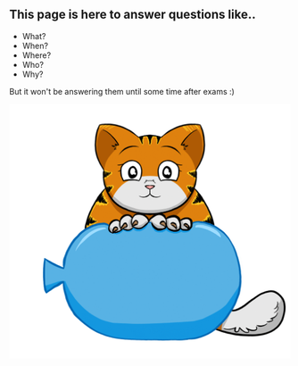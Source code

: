 ## This page is here to answer questions like..

- What?
- When?
- Where?
- Who?
- Why?

But it won't be answering them until some time after exams :)

![lillekat logo](images/animated-lillekat.gif)
